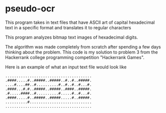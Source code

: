 pseudo-ocr
==========

This program takes in text files that have ASCII art of capital hexadecimal text in a specific format and translates it to regular characters
  
This program analyzes bitmap text images of hexadecimal digits. 

The algorithm was made completely from scratch after spending a few days thinking about the problem.
This code is my solution to problem 3 from the Hackerrank college programming competition "Hackerrank Games".

Here is an example of what an input text file would look like

    .......................................
    .####.....#..#####..#####..#..#..#####.
    ....#....##..#..........#..#..#..#...#.
    .####...#.#..#####..#####..####..#####.
    .#.....####..#..........#.....#..#...#.
    .####.....#..#####..#####.....#..#####.
    ..........#............................
    .......................................

